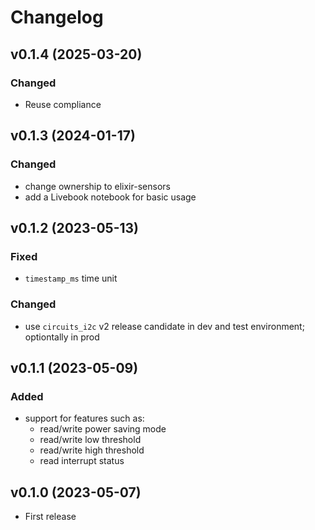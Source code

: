 # Changelog

## v0.1.4 (2025-03-20)

### Changed

- Reuse compliance

## v0.1.3 (2024-01-17)

### Changed

- change ownership to elixir-sensors
- add a Livebook notebook for basic usage

## v0.1.2 (2023-05-13)

### Fixed

- `timestamp_ms` time unit

### Changed

- use `circuits_i2c` v2 release candidate in dev and test environment;
  optiontally in prod

## v0.1.1 (2023-05-09)

### Added

- support for features such as:
  - read/write power saving mode
  - read/write low threshold
  - read/write high threshold
  - read interrupt status

## v0.1.0 (2023-05-07)

- First release

